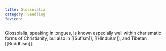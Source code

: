 ```yaml
---
title: Glossolalia
category: Seedling
favicon: 
---
```


Glossolalia, speaking in tongues, is known especially well within charismatic forms of Christianity, but also in [[Sufism]], [[Hinduism]], and Tibetan [[Buddhism]].